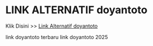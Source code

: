 # LINK ALTERNATIF doyantoto

Klik Disini >> <a href="https://linksto.pages.dev/">Link Alternatif doyantoto </a>

link doyantoto terbaru
link doyantoto 2025